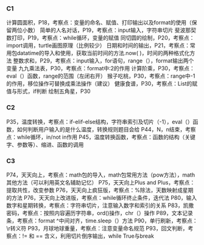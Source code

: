 ### C1
计算圆面积，P18，考察点：变量的命名、赋值、打印输出以及format的使用（保留两位小数）
简单的人名对话，P19，考察点：input输入，字符串切片
斐波那契数打印，P19，考察点：while循环，变量的赋值
同切圆的绘制，P20，考察点：import调用，turtle画图原理（比例较少）
日期和时间的输出，P21，考察点：常用包datatime的导入和使用，获取当前时间的方法.now( )，时间的两种格式化方法
整数求和，P29，考察点：input输入，for语句，range（），format输出两个变量
九九乘法表，P30，考察点：format中:2的作用
计算阶乘，P30，考察点：eval（）函数，range的范围（左闭右开）
猴子吃桃，P30，考察点：range中-1的作用，移位操作可替换成乘法操作（建议）
健康食谱，P30，考察点：List的赋值与形式，if判断
绘制五角星，P30

### C2
P35，温度转换，考察点：if-elif-else结构，字符串索引及切片（-1），eval（）函数，如何判断用户输入的是什么温度，转换规则题目会给
P44，N，n结束，考察点：while循环，in/not in作用
P45，温度转换函数，考察点：函数的结构（关键字、参数等）、缩进、函数的调用

### C3
P74，天天向上，考察点：math包的导入，math包常用方法（pow方法），math其他方法（可以利用英文名辅助记忆）
P75，天天向上Plus and Plus，考察点：提取共性，改变参数
P76，天天向上疯狂版，考察点：%除法，天数映射成星期的方法
P76，天天向上改进版，考察点：while循环终止条件，迭代法
P80，输入数字和星期转换，考察点：字符串切片，注意输入数字和索引的关系
P83，凯撒密码，考察点：按照内容遍历字符串，ord()操作，chr（）操作
P89，文本记录条，考察点：format ^中间对齐，time.sleep（）方法
P90，单行刷新，考察点：\r转义符
P93，月球地球重量，考察点：注意变量命名规范
P93，回文判断，考察点：!= 和 == 含义，利用切片倒序输出，while True与break